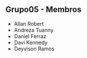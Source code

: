 ## Grupo05 - Membros

- Allan Robert
- Andreza Tuanny
- Daniel Ferraz
- Davi Kennedy
- Deyvison Ramos
